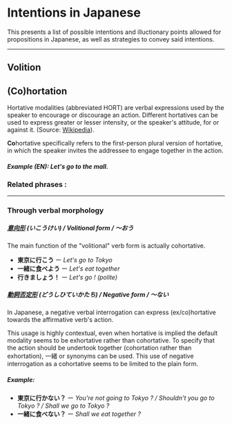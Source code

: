 # Intentions in Japanese
This presents a list of possible intentions and illuctionary points allowed for propositions in Japanese, as well as strategies to convey said intentions.
***

## Volition



## (Co)hortation
Hortative modalities (abbreviated HORT) are verbal expressions used by the speaker to encourage or discourage an action. Different hortatives can be used to express greater or lesser intensity, or the speaker's attitude, for or against it.  (Source: [Wikipedia][Wikipedia - Hortative]).  
 
 **Co**hortative specifically refers to the first-person plural version of hortative, in which the speaker invites the addressee to engage together in the action. 

##### Example (EN): Let's go to the mall.

[Wikipedia - Hortative]: https://en.wikipedia.org/wiki/Hortative

### Related phrases :

---

### Through verbal morphology
##### [意向形][Verb Conjugations - Volitional] (いこうけい) / Volitional form / 〜おう
The main function of the "volitional" verb form is actually cohortative.

*  __東京に行こう__ ー _Let's go to Tokyo_
*  __一緒に食べよう__ ー _Let's eat together_
*  __行きましょう！__ ー _Let's go ! (polite)_

[Verb Conjugations - Volitional]: JP-Verb-Conjugations.md#意向形-(いこうけい)-/-Volitional-form-/-〜おう

##### [動詞否定形][Polarity - Negation] (どうしひていかたち) / Negative form / 〜ない 
In Japanese, a negative verbal interrogation can express (ex/co)hortative towards the affirmative verb's action. 

This usage is highly contextual, even when hortative is implied the default modality seems to be exhortative rather than cohortative. To specify that the action should be undertook together (cohortation rather than exhortation), 一緒 or synonyms can be used.
This use of negative interrogation as a cohortative seems to be limited to the plain form.

##### Example:
*  __東京に行かない？__ ー _You're not going to Tokyo ? / Shouldn't you go to Tokyo ? / Shall we go to Tokyo ?_
* __一緒に食べない？__ ー _Shall we eat together ?_


[Polarity - Negation]: JP-Polarity.md###-否定-(ひてい)-Negation

